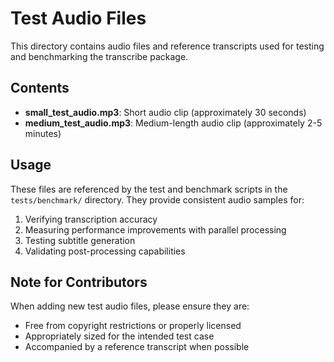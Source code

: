 # Test Audio Files

This directory contains audio files and reference transcripts used for testing and benchmarking the transcribe package.

## Contents

- **small_test_audio.mp3**: Short audio clip (approximately 30 seconds)
- **medium_test_audio.mp3**: Medium-length audio clip (approximately 2-5 minutes)

## Usage

These files are referenced by the test and benchmark scripts in the `tests/benchmark/` directory. They provide consistent audio samples for:

1. Verifying transcription accuracy
2. Measuring performance improvements with parallel processing
3. Testing subtitle generation
4. Validating post-processing capabilities

## Note for Contributors

When adding new test audio files, please ensure they are:
- Free from copyright restrictions or properly licensed
- Appropriately sized for the intended test case
- Accompanied by a reference transcript when possible

